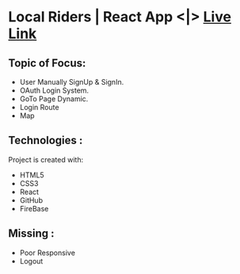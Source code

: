 # Local Riders | React App <|> [Live Link](https://local-riders-bd.web.app) 

## Topic of Focus:
- User Manually SignUp & SignIn.
- OAuth Login System.
- GoTo Page Dynamic.
- Login Route 
- Map


## Technologies :
Project is created with:
* HTML5 
* CSS3
* React 
* GitHub
* FireBase

## Missing :
* Poor Responsive
* Logout 

